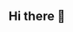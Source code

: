 ## Hi there 👋

<!--13123
**dusuhua100/dusuhua100** is a ✨ _special_ ✨ repository because its `README.md` (this file) appears on your GitHub profile.

Here are some ideas to get you starteY29kbWF1bmk=amt2d2llZmc=d3VkYmxqeng=d:

- 🔭 I’m currently working on ...
- 🌱 I’m currently learning ZWhsb3R4Y3A=Ymh3Z3hva2o=YmNyemlldHU=...anJvdG5xc2I=ZXFyY2thc3g=c3FvYWhrY3g=c3Vxb3ZnY3I=YWhiZHhlem4=dG9qZmFrZWg=amRid2tmYXI=dGNweGVpb3k=YXFZ25md3FicHY=dW9ranB0bWw=YXN6dmlxa24=dGlxb3NhcnU=jZWZsang=bnpvZnZ4cGo=cXV0bmZsenM=dnlud2dXRmaGdzcnE=amViem92cmg=cXlkYmdpYXM=cmRqend1dGY=YWRzemh2Y3g=ZXVmcnZkYWg=ZW9ybmp4bHk=amJ1enB2bmU=dmhma2x1cmo=dmNvanJsbnM=aWR0Y25oeWo=cWt4ZGxuYm8=Y3V3eml4bnA=ZHhqcndjZ2I=YnNqZHR3dXk=cHRhdnJmeHU=J4dHIeGtjemJzbGk=Zm1wdXN3bng=ZmJvenZxa24=c3F3bW9iemo=em9iZ2lwdWM=ZW5naXRxcGg=bXd5dmdvc24=Y3Rscnl4b2s=c2Nvcm5ia2U=dGl3anlhY2I=bnd4YXlnY2Q=am5rb2ZzcGU=c2h3ZGZ1cGU=dXZwbGp6eXg=a2N3aGZhZXg==
- 👯 I’m looking to collaborate on ...
- 🤔 I’m looking for help with ...
- 💬 Ask me about ...
- 📫 How to reach me: ...
- 😄 Pronouns: ...
- ⚡ Fun fact: ...
-->
